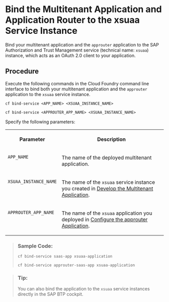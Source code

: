 <!-- loiof56d74d0d1ac4397a8a5a19ad4d441dd -->

# Bind the Multitenant Application and Application Router to the xsuaa Service Instance

Bind your multitenant application and the `approuter` application to the SAP Authorization and Trust Management service \(technical name: `xsuaa`\) instance, which acts as an OAuth 2.0 client to your application.



## Procedure

Execute the following commands in the Cloud Foundry command line interface to bind both your multitenant application and the `approuter` application to the `xsuaa` service instance.

```
cf bind-service <APP_NAME> <XSUAA_INSTANCE_NAME>
```

```
cf bind-service <APPROUTER_APP_NAME> <XSUAA_INSTANCE_NAME>
```

Specify the following parameters:


<table>
<tr>
<th valign="top">

Parameter



</th>
<th valign="top">

Description



</th>
</tr>
<tr>
<td valign="top">

`APP_NAME`



</td>
<td valign="top">

The name of the deployed multitenant application.



</td>
</tr>
<tr>
<td valign="top">

`XSUAA_INSTANCE_NAME`



</td>
<td valign="top">

The name of the `xsuaa` service instance you created in [Develop the Multitenant Application](develop-the-multitenant-application-ff54047.md).



</td>
</tr>
<tr>
<td valign="top">

`APPROUTER_APP_NAME`



</td>
<td valign="top">

The name of the `xsuaa` application you deployed in [Configure the approuter Application](configure-the-approuter-application-5af9067.md).



</td>
</tr>
</table>

> ### Sample Code:  
> ```
> cf bind-service saas-app xsuaa-application
> 
> cf bind-service approuter-saas-app xsuaa-application
> ```

> ### Tip:  
> You can also bind the application to the `xsuaa` service instances directly in the SAP BTP cockpit.


